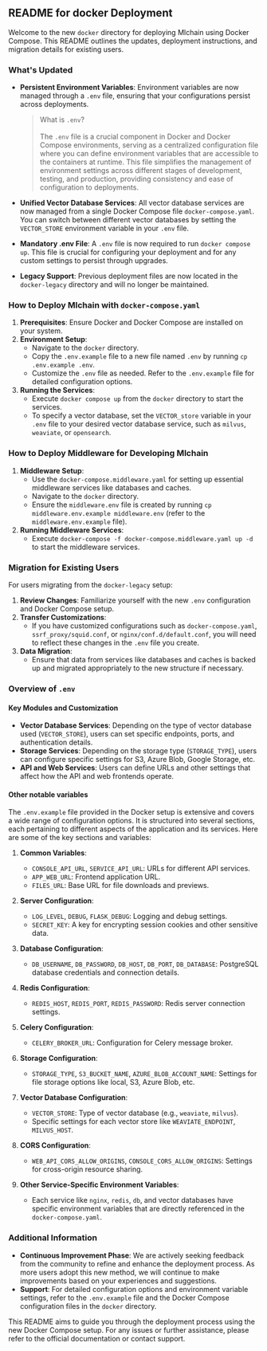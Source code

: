 ## README for docker Deployment

Welcome to the new `docker` directory for deploying Mlchain using Docker Compose. This README outlines the updates, deployment instructions, and migration details for existing users.

### What's Updated
- **Persistent Environment Variables**: Environment variables are now managed through a `.env` file, ensuring that your configurations persist across deployments.

   > What is `.env`? </br> </br>
   > The `.env` file is a crucial component in Docker and Docker Compose environments, serving as a centralized configuration file where you can define environment variables that are accessible to the containers at runtime. This file simplifies the management of environment settings across different stages of development, testing, and production, providing consistency and ease of configuration to deployments.

- **Unified Vector Database Services**: All vector database services are now managed from a single Docker Compose file `docker-compose.yaml`. You can switch between different vector databases by setting the `VECTOR_STORE` environment variable in your `.env` file.
- **Mandatory .env File**: A `.env` file is now required to run `docker compose up`. This file is crucial for configuring your deployment and for any custom settings to persist through upgrades.
- **Legacy Support**: Previous deployment files are now located in the `docker-legacy` directory and will no longer be maintained.

### How to Deploy Mlchain with `docker-compose.yaml`
1. **Prerequisites**: Ensure Docker and Docker Compose are installed on your system.
2. **Environment Setup**:
   - Navigate to the `docker` directory.
   - Copy the `.env.example` file to a new file named `.env` by running `cp .env.example .env`.
   - Customize the `.env` file as needed. Refer to the `.env.example` file for detailed configuration options.
3. **Running the Services**:
   - Execute `docker compose up` from the `docker` directory to start the services.
   - To specify a vector database, set the `VECTOR_store` variable in your `.env` file to your desired vector database service, such as `milvus`, `weaviate`, or `opensearch`.

### How to Deploy Middleware for Developing Mlchain
1. **Middleware Setup**:
   - Use the `docker-compose.middleware.yaml` for setting up essential middleware services like databases and caches.
   - Navigate to the `docker` directory.
   - Ensure the `middleware.env` file is created by running `cp middleware.env.example middleware.env` (refer to the `middleware.env.example` file).
2. **Running Middleware Services**:
   - Execute `docker-compose -f docker-compose.middleware.yaml up -d` to start the middleware services.

### Migration for Existing Users
For users migrating from the `docker-legacy` setup:
1. **Review Changes**: Familiarize yourself with the new `.env` configuration and Docker Compose setup.
2. **Transfer Customizations**:
   - If you have customized configurations such as `docker-compose.yaml`, `ssrf_proxy/squid.conf`, or `nginx/conf.d/default.conf`, you will need to reflect these changes in the `.env` file you create.
3. **Data Migration**:
   - Ensure that data from services like databases and caches is backed up and migrated appropriately to the new structure if necessary.

### Overview of `.env` 

#### Key Modules and Customization

- **Vector Database Services**: Depending on the type of vector database used (`VECTOR_STORE`), users can set specific endpoints, ports, and authentication details.
- **Storage Services**: Depending on the storage type (`STORAGE_TYPE`), users can configure specific settings for S3, Azure Blob, Google Storage, etc.
- **API and Web Services**: Users can define URLs and other settings that affect how the API and web frontends operate.

#### Other notable variables
The `.env.example` file provided in the Docker setup is extensive and covers a wide range of configuration options. It is structured into several sections, each pertaining to different aspects of the application and its services. Here are some of the key sections and variables:

1. **Common Variables**:
   - `CONSOLE_API_URL`, `SERVICE_API_URL`: URLs for different API services.
   - `APP_WEB_URL`: Frontend application URL.
   - `FILES_URL`: Base URL for file downloads and previews.

2. **Server Configuration**:
   - `LOG_LEVEL`, `DEBUG`, `FLASK_DEBUG`: Logging and debug settings.
   - `SECRET_KEY`: A key for encrypting session cookies and other sensitive data.

3. **Database Configuration**:
   - `DB_USERNAME`, `DB_PASSWORD`, `DB_HOST`, `DB_PORT`, `DB_DATABASE`: PostgreSQL database credentials and connection details.

4. **Redis Configuration**:
   - `REDIS_HOST`, `REDIS_PORT`, `REDIS_PASSWORD`: Redis server connection settings.

5. **Celery Configuration**:
   - `CELERY_BROKER_URL`: Configuration for Celery message broker.

6. **Storage Configuration**:
   - `STORAGE_TYPE`, `S3_BUCKET_NAME`, `AZURE_BLOB_ACCOUNT_NAME`: Settings for file storage options like local, S3, Azure Blob, etc.

7. **Vector Database Configuration**:
   - `VECTOR_STORE`: Type of vector database (e.g., `weaviate`, `milvus`).
   - Specific settings for each vector store like `WEAVIATE_ENDPOINT`, `MILVUS_HOST`.

8. **CORS Configuration**:
   - `WEB_API_CORS_ALLOW_ORIGINS`, `CONSOLE_CORS_ALLOW_ORIGINS`: Settings for cross-origin resource sharing.

9. **Other Service-Specific Environment Variables**:
   - Each service like `nginx`, `redis`, `db`, and vector databases have specific environment variables that are directly referenced in the `docker-compose.yaml`.


### Additional Information
- **Continuous Improvement Phase**: We are actively seeking feedback from the community to refine and enhance the deployment process. As more users adopt this new method, we will continue to make improvements based on your experiences and suggestions.
- **Support**: For detailed configuration options and environment variable settings, refer to the `.env.example` file and the Docker Compose configuration files in the `docker` directory.

This README aims to guide you through the deployment process using the new Docker Compose setup. For any issues or further assistance, please refer to the official documentation or contact support.